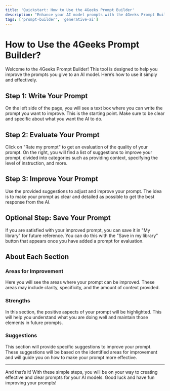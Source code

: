 ```yaml
---
title: 'Quickstart: How to Use the 4Geeks Prompt Builder'
description: "Enhance your AI model prompts with the 4Geeks Prompt Builder! Follow this detailed guide to get the best results."
tags: ['prompt-builder', 'generative-ai']
---
```



# How to Use the 4Geeks Prompt Builder?

Welcome to the 4Geeks Prompt Builder! This tool is designed to help you improve the prompts you give to an AI model. Here’s how to use it simply and effectively.

## Step 1: Write Your Prompt

On the left side of the page, you will see a text box where you can write the prompt you want to improve. This is the starting point. Make sure to be clear and specific about what you want the AI to do.

## Step 2: Evaluate Your Prompt

Click on "Rate my prompt" to get an evaluation of the quality of your prompt. On the right, you will find a list of suggestions to improve your prompt, divided into categories such as providing context, specifying the level of instruction, and more.

## Step 3: Improve Your Prompt

Use the provided suggestions to adjust and improve your prompt. The idea is to make your prompt as clear and detailed as possible to get the best response from the AI.

## Optional Step: Save Your Prompt

If you are satisfied with your improved prompt, you can save it in "My library" for future reference. You can do this with the "Save in my library" button that appears once you have added a prompt for evaluation.

## About Each Section

### Areas for Improvement

Here you will see the areas where your prompt can be improved. These areas may include clarity, specificity, and the amount of context provided.

### Strengths

In this section, the positive aspects of your prompt will be highlighted. This will help you understand what you are doing well and maintain those elements in future prompts.

### Suggestions

This section will provide specific suggestions to improve your prompt. These suggestions will be based on the identified areas for improvement and will guide you on how to make your prompt more effective.

---

And that’s it! With these simple steps, you will be on your way to creating effective and clear prompts for your AI models. Good luck and have fun improving your prompts!

